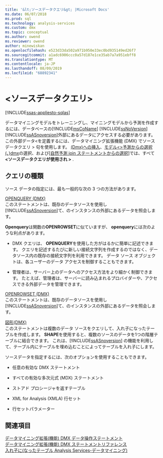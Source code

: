```yaml
---
title: '&lt;ソースデータクエリ&gt; |Microsoft Docs'
ms.date: 06/07/2018
ms.prod: sql
ms.technology: analysis-services
ms.custom: dmx
ms.topic: conceptual
ms.author: owend
ms.reviewer: owend
author: minewiskan
ms.openlocfilehash: e523d33da502a971b950e33ec0bd935149ed26f7
ms.sourcegitcommit: a1adc6906ccc0a57d187e1ce35ab7a7a951ebff8
ms.translationtype: MT
ms.contentlocale: ja-JP
ms.lasthandoff: 08/09/2019
ms.locfileid: "68892341"
---
```

# <a name="ltsource-data-querygt"></a>&lt;ソースデータクエリ&gt;
[!INCLUDE[ssas-appliesto-sqlas](../includes/ssas-appliesto-sqlas.md)]

  データマイニングモデルをトレーニングし、マイニングモデルから予測を作成するには、データベースの[!INCLUDE[msCoName](../includes/msconame-md.md)] [!INCLUDE[ssNoVersion](../includes/ssnoversion-md.md)] [!INCLUDE[ssASnoversion](../includes/ssasnoversion-md.md)]外部にあるデータにアクセスする必要があります。 この外部データ\<を定義するには、データマイニング拡張機能 (DMX) でソースデータクエリ > 句を使用します。 [ &#40;Dmx&#41;への挿入](../dmx/insert-into-dmx.md)、[モデル&#60;&#62;予測からの選択&#40;、&#41;dmx](../dmx/select-from-model-prediction-join-dmx.md)の選択、および[[自然予測 join ステートメントからの選択]](../dmx/select-from-model-prediction-join-dmx.md)では、すべて **\<ソースデータクエリが使用され >** .  
  
## <a name="query-types"></a>クエリの種類  
 ソース データの指定には、最も一般的な次の 3 つの方法があります。  
  
 [OPENQUERY &#40;DMX&#41;](../dmx/source-data-query-openquery.md)  
 このステートメントは、既存のデータソースを使用し[!INCLUDE[ssASnoversion](../includes/ssasnoversion-md.md)]て、のインスタンスの外部にあるデータを照会します。  
  
 **Openquery**は関数の**OPENROWSET**に似ていますが、 **openquery**には次のような利点があります。  
  
-   DMX クエリは、 **OPENQUERY**を使用した方がはるかに簡単に記述できます。 クエリを記述するたびに新しい接続文字列を作成するのではなく、データソース内の既存の接続文字列を利用できます。 データ ソース オブジェクトは、各ユーザーのデータ アクセスを制御することもできます。  
  
-   管理者は、サーバー上のデータへのアクセス方法をより細かく制御できます。 たとえば、管理者は、サーバーに読み込まれるプロバイダーや、アクセスできる外部データを管理できます。  
  
 [OPENROWSET &#40;DMX&#41;](../dmx/source-data-query-openrowset.md)  
 このステートメントは、既存のデータソースを使用し[!INCLUDE[ssASnoversion](../includes/ssasnoversion-md.md)]て、のインスタンスの外部にあるデータを照会します。  
  
 [図形&#40;DMX&#41;](../dmx/source-data-query-shape.md)  
 このステートメントは複数のデータ ソースをクエリして、入れ子になったテーブルを作成します。 **SHAPE**を使用すると、複数のソースのデータを1つの階層テーブルに結合できます。 これは、[!INCLUDE[ssASnoversion](../includes/ssasnoversion-md.md)] の機能を利用して、テーブル内にテーブルを埋め込むことによってテーブルを入れ子にします。  
  
 ソースデータを指定するには、次のオプションを使用することもできます。  
  
-   任意の有効な DMX ステートメント  
  
-   すべての有効な多次元式 (MDX) ステートメント  
  
-   ストアド プロシージャを返すテーブル  
  
-   XML for Analysis (XMLA) 行セット  
  
-   行セットパラメーター  
  
## <a name="see-also"></a>関連項目  
 [データマイニング拡張&#40;機能&#41; DMX データ操作ステートメント](../dmx/dmx-statements-data-manipulation.md)   
 [データマイニング拡張&#40;機能&#41; DMX ステートメントリファレンス](../dmx/data-mining-extensions-dmx-statements.md)   
 [入れ子に&#40;なったテーブル Analysis Services-データマイニング&#41;](https://docs.microsoft.com/analysis-services/data-mining/nested-tables-analysis-services-data-mining)  
  
  
